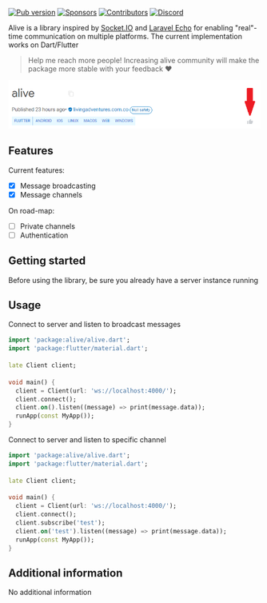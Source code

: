[![Pub version](https://img.shields.io/pub/v/alive?color=blue)](https://pub.dev/packages/alive) [![Sponsors](https://img.shields.io/badge/sponsor-buy%20me%20a%20coffee-yellow)](https://www.buymeacoffee.com/jonorozcoc) [![Contributors](https://img.shields.io/github/contributors/livingadventures/alive-flutter-client?color=blue)](https://github.com/livingadventures/alive-flutter-client/graphs/contributors) [![Discord](https://img.shields.io/discord/937492655854735360)](https://discord.gg/ZXrJ6zW5)

Alive is a library inspired by [Socket.IO](https://socket.io/) and [Laravel Echo](https://github.com/laravel/echo) for enabling "real"-time communication on multiple platforms. The current implementation works on Dart/Flutter

> Help me reach more people! Increasing alive community will make the package more stable with your feedback ❤

![Like the project](docs/images/likes.png)

## Features

Current features:

- [x] Message broadcasting
- [x] Message channels

On road-map:

- [ ] Private channels
- [ ] Authentication

## Getting started

Before using the library, be sure you already have a server instance running

## Usage

Connect to server and listen to broadcast messages

```dart
import 'package:alive/alive.dart';
import 'package:flutter/material.dart';

late Client client;

void main() {
  client = Client(url: 'ws://localhost:4000/');
  client.connect();
  client.on().listen((message) => print(message.data));
  runApp(const MyApp());
}
```

Connect to server and listen to specific channel

```dart
import 'package:alive/alive.dart';
import 'package:flutter/material.dart';

late Client client;

void main() {
  client = Client(url: 'ws://localhost:4000/');
  client.connect();
  client.subscribe('test');
  client.on('test').listen((message) => print(message.data));
  runApp(const MyApp());
}
```

## Additional information

No additional information

<!-- TODO: Add additional information -->
